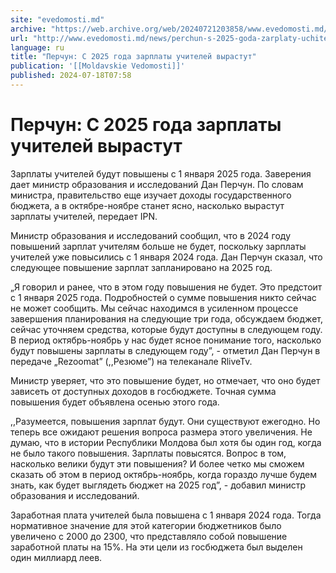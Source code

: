 ```yaml
---
site: "evedomosti.md"
archive: "https://web.archive.org/web/20240721203858/www.evedomosti.md/news/perchun-s-2025-goda-zarplaty-uchitelej-vyrastut"
url: "http://www.evedomosti.md/news/perchun-s-2025-goda-zarplaty-uchitelej-vyrastut"
language: ru
title: "Перчун: С 2025 года зарплаты учителей вырастут"
publication: '[[Moldavskie Vedomosti]]'
published: 2024-07-18T07:58
---
```


# Перчун: С 2025 года зарплаты учителей вырастут

Зарплаты учителей будут повышены с 1 января 2025 года. Заверения дает министр образования и исследований Дан Перчун. По словам министра, правительство еще изучает доходы государственного бюджета, а в октябре-ноябре станет ясно, насколько вырастут зарплаты учителей, передает IPN.

Министр образования и исследований сообщил, что в 2024 году повышений зарплат учителям больше не будет, поскольку зарплаты учителей уже повысились с 1 января 2024 года. Дан Перчун сказал, что следующее повышение зарплат запланировано на 2025 год.

„Я говорил и ранее, что в этом году повышения не будет. Это предстоит с 1 января 2025 года. Подробностей о сумме повышения никто сейчас не может сообщить. Мы сейчас находимся в усиленном процессе завершения планирования на следующие три года, обсуждаем бюджет, сейчас уточняем средства, которые будут доступны в следующем году. В период октябрь-ноябрь у нас будет ясное понимание того, насколько будут повышены зарплаты в следующем году”, - отметил Дан Перчун в передаче „Rezoomat” (,,Резюме”) на телеканале RliveTv.

Министр уверяет, что это повышение будет, но отмечает, что оно будет зависеть от доступных доходов в госбюджете. Точная сумма повышения будет объявлена осенью этого года.

,,Разумеется, повышения зарплат будут. Они существуют ежегодно. Но теперь все ожидают решения вопроса размера этого увеличения. Не думаю, что в истории Республики Молдова был хотя бы один год, когда не было такого повышения. Зарплаты повысятся. Вопрос в том, насколько велики будут эти повышения? И более четко мы сможем сказать об этом в период октябрь-ноябрь, когда гораздо лучше будем знать, как будет выглядеть бюджет на 2025 год”, - добавил министр образования и исследований.

Заработная плата учителей была повышена с 1 января 2024 года. Тогда нормативное значение для этой категории бюджетников было увеличено с 2000 до 2300, что представляло собой повышение заработной платы на 15%. На эти цели из госбюджета был выделен один миллиард леев.